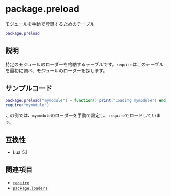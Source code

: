 # package.preload

モジュールを手動で登録するためのテーブル

```lua
package.preload
```

## 説明

特定のモジュールのローダーを格納するテーブルです。`require`はこのテーブルを最初に調べ、モジュールのローダーを探します。

## サンプルコード

```lua
package.preload["mymodule"] = function() print("Loading mymodule") end
require("mymodule")
```

この例では、`mymodule`のローダーを手動で設定し、`require`でロードしています。

## 互換性

- Lua 5.1

## 関連項目

- [`require`](require.md)
- [`package.loaders`](loaders.md)